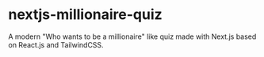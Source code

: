 # nextjs-millionaire-quiz
A modern "Who wants to be a millionaire" like quiz made with Next.js based on React.js and TailwindCSS.
